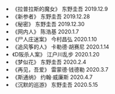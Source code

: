 * 《拉普拉斯的魔女》 东野圭吾 2019.12.9
* 《新参者》 东野圭吾 2019.12.28
* 《秘密》 东野圭吾 2019.12.30
* 《网内人》 陈浩基 2020.1.7
* 《尸人庄迷案》 今村昌弘 2020.1.10
* 《追风筝的人》 卡勒德·胡赛尼 2020.1.14
* 《D阪杀人案》 江户川乱步 2020.1.20
* 《梦似花》 东野圭吾 2020.2.4
* 《再见，吾爱》 雷蒙德·钱德勒 2020.3.7
* 《斯通纳》 约翰·威廉斯 2020.4.7
* 《沉默的巡游》 东野圭吾 2020.5.15